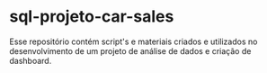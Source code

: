 # sql-projeto-car-sales
Esse repositório contém script's e materiais criados e utilizados no desenvolvimento de um projeto de análise de dados e criação de dashboard.
